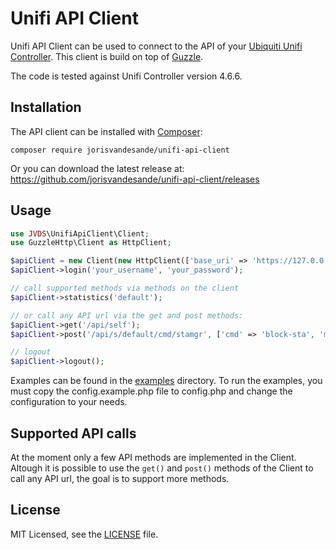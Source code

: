 Unifi API Client
================

Unifi API Client can be used to connect to the API of your [Ubiquiti Unifi Controller](https://www.ubnt.com/enterprise/software/).
This client is build on top of [Guzzle](http://guzzlephp.org/).

The code is tested against Unifi Controller version 4.6.6.

Installation
------------

The API client can be installed with [Composer](https://getcomposer.org/):

    composer require jorisvandesande/unifi-api-client

Or you can download the latest release at:
 https://github.com/jorisvandesande/unifi-api-client/releases


Usage
-----

```php
use JVDS\UnifiApiClient\Client;
use GuzzleHttp\Client as HttpClient;

$apiClient = new Client(new HttpClient(['base_uri' => 'https://127.0.0.1:8443']));
$apiClient->login('your_username', 'your_password');

// call supported methods via methods on the client
$apiClient->statistics('default');

// or call any API url via the get and post methods:
$apiClient->get('/api/self');
$apiClient->post('/api/s/default/cmd/stamgr', ['cmd' => 'block-sta', 'mac' => '01:01:01:01:01:01']);

// logout
$apiClient->logout();
```

Examples can be found in the [examples](examples) directory. To run the examples, you must
copy the config.example.php file to config.php and change the configuration to your needs.

Supported API calls
-------------------

At the moment only a few API methods are implemented in the Client. Altough it is possible to use
the ```get()``` and ```post()``` methods of the Client to call any API url, the goal is to
support more methods.

License
-------

MIT Licensed, see the [LICENSE](LICENSE) file.
